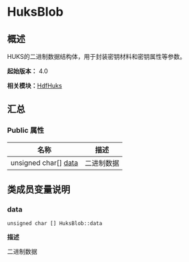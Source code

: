 # HuksBlob


## 概述

HUKS的二进制数据结构体，用于封装密钥材料和密钥属性等参数。

**起始版本：** 4.0

**相关模块：**[HdfHuks](_hdf_huks.md)


## 汇总


### Public 属性

| 名称 | 描述 | 
| -------- | -------- |
| unsigned char[] [data](#data) | 二进制数据  | 


## 类成员变量说明


### data

```
unsigned char [] HuksBlob::data
```
**描述**

二进制数据
